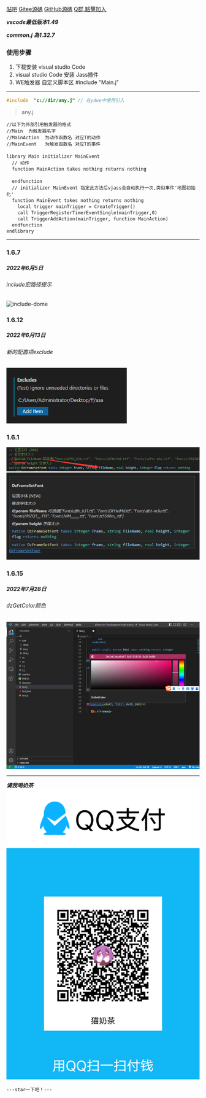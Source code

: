 [貼吧](https://tieba.baidu.com/p/6235060595?pid=127236515130&cid=0&red_tag=2862340933#127236515130)
[Gitee源碼](https://gitee.com/naichabaobao/jass)
[GitHub源碼](https://github.com/naichabaobao/jass)
[Q群,點擊加入](https://shang.qq.com/wpa/qunwpa?idkey=56ca07f1d46b310f878eb4ccf4e153697d85aac546385fab0e31b569d3b0a79e)

***vscode最低版本1.49***

***common.j 為1.32.7***

### 使用步骤
1. 下载安装 visual studio  Code
2.  visual studio  Code   安装 Jass插件
3.  WE触发器    自定义脚本区    #include  "Main.j"



--------------------------------------------------------

```cpp
#include  "c://dir/any.j" // 在ydwe中使用引入
```

>any.j
```
//以下为外部引用触发器的格式
//Main  为触发器名字
//MainAction  为动作函数名 对应T的动作
//MainEvent   为触发函数名 对应T的事件

library Main initializer MainEvent
  // 动作
  function MainAction takes nothing returns nothing
          
  endfunction
  // initializer MainEvent 指定此方法后vjass会自动执行一次,类似事件'地图初始化'
  function MainEvent takes nothing returns nothing
    local trigger mainTrigger = CreateTrigger()
    call TriggerRegisterTimerEventSingle(mainTrigger,0)
    call TriggerAddAction(mainTrigger, function MainAction)
  endfunction
endlibrary
```
--------------------------------------------------------

### 1.6.7
##### 2022年6月5日
###### include宏路径提示
![include-dome](../../raw/master/static/images/include-dome.png)

### 1.6.12
##### 2022年6月13日
###### 新的配置项exclude
![include-dome](./static/images/exclude-dome.png)

### 1.6.1
![param](./static/images/comment-param.png)
![param-display](./static/images/comment-param-display.png)

### 1.6.15
##### 2022年7月28日
###### dzGetColor颜色
![dzGetColor](./static/images/dz-color.png)

--------------------------------------------------------------

***请我喝奶茶***
![一起出份力赞助我开发吧！爱你哟](./static/images/qrcode.png )

```---star一下吧！---```
